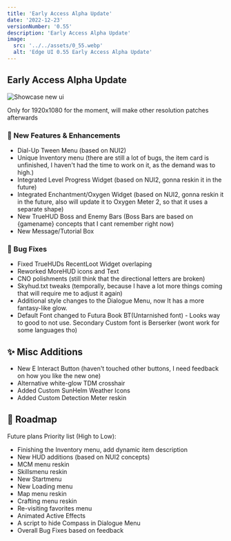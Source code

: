 ```yaml
---
title: 'Early Access Alpha Update'
date: '2022-12-23'
versionNumber: '0.55'
description: 'Early Access Alpha Update'
image:
  src: '../../assets/0_55.webp'
  alt: 'Edge UI 0.55 Early Access Alpha Update'
---
```


## Early Access Alpha Update

![Showcase new ui](https://beta-edge-ui-docs.vercel.app/assets/images/minified/hero-bg.webp)

Only for 1920x1080 for the moment, will make other resolution patches afterwards

### 🍿 New Features & Enhancements

- Dial-Up Tween Menu (based on NUI2)
- Unique Inventory menu (there are still a lot of bugs, the item card is unfinished, I haven't had the time to work on it, as the demand was to high.)
- Integrated Level Progress Widget (based on NUI2, gonna reskin it in the future)
- Integrated Enchantment/Oxygen Widget (based on NUI2, gonna reskin it in the future, also will update it to Oxygen Meter 2, so that it uses a separate shape)
- New TrueHUD Boss and Enemy Bars (Boss Bars are based on {gamename} concepts that I cant remember right now)
- New Message/Tutorial Box

### 🐞 Bug Fixes

- Fixed TrueHUDs RecentLoot Widget overlaping
- Reworked MoreHUD icons and Text
- CNO polishments (still think that the directional letters are broken)
- Skyhud.txt tweaks (temporally, because I have a lot more things coming that will require me to adjust it again)
- Additional style changes to the Dialogue Menu, now It has a more fantasy-like glow.
- Default Font changed to Futura Book BT(Untarnished font) - Looks way to good to not use. Secondary Custom font is Berserker (wont work for some languages tho)

## ✨ Misc Additions

- New E Interact Button (haven't touched other buttons,  I need feedback on how you like the new one)
- Alternative white-glow TDM crosshair
- Added Custom SunHelm Weather Icons
- Added Custom Detection Meter reskin

## 📅 Roadmap

Future plans Priority list (High to Low):
- Finishing the Inventory menu, add dynamic item description
- New HUD additions (based on NUI2 concepts)
- MCM menu reskin
- Skillsmenu reskin
- New Startmenu
- New Loading menu
- Map menu reskin
- Crafting menu reskin
- Re-visiting favorites menu
- Animated Active Effects
- A script to hide Compass in Dialogue Menu
- Overall Bug Fixes based on feedback